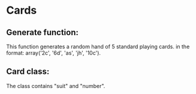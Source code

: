 # Cards

## Generate function:
This function generates a random hand of 5 standard playing cards.
in the format: array('2c', '6d', 'as', 'jh', '10c').

## Card class:
The class contains "suit" and "number".

